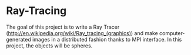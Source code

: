 # Ray-Tracing
The goal of this project is to write a Ray Tracer (http://en.wikipedia.org/wiki/Ray_tracing_(graphics)) and make computer-generated images in a distributed fashion thanks to MPI interface. In this project, the objects will be spheres.
